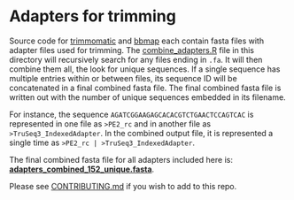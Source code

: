 # Adapters for trimming

Source code for [trimmomatic](http://www.usadellab.org/cms/?page=trimmomatic) and [bbmap](https://sourceforge.net/projects/bbmap/) each contain fasta files with adapter files used for trimming. The [combine_adapters.R](combine_adapters.R) file in this directory will recursively search for any files ending in `.fa`. It will then combine them all, the look for unique sequences. If a single sequence has multiple entries within or between files, its sequence ID will be concatenated in a final combined fasta file. The final combined fasta file is written out with the number of unique sequences embedded in its filename.

For instance, the sequence `AGATCGGAAGAGCACACGTCTGAACTCCAGTCAC` is represented in one file as `>PE2_rc` and in another file as `>TruSeq3_IndexedAdapter`. In the combined output file, it is represented a single time as `>PE2_rc | >TruSeq3_IndexedAdapter`. 

The final combined fasta file for all adapters included here is: **[adapters_combined_152_unique.fasta](adapters_combined_152_unique.fasta)**.

Please see [CONTRIBUTING.md](CONTRIBUTING.md) if you wish to add to this repo.
